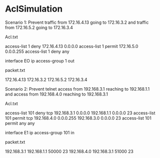 # AclSimulation

Scenario 1: Prevent traffic from 172.16.4.13 going to 172.16.3.2 and traffic from 172.16.5.2 going to 172.16.3.4

Acl.txt

access-list 1 deny 172.16.4.13 0.0.0.0 
access-list 1 permit 172.16.5.0 0.0.0.255
access-list 1 deny any

interface EO
ip access-group 1 out

packet.txt

172.16.4.13 172.16.3.2
172.16.5.2 172.16.3.4


Scenario 2: Prevent telnet access from 192.168.3.1 reaching to 192.168.1.1 and access from 192.168.4.0 reaching to 192.168.3.1

Acl.txt

access-list 101 deny tcp 192.168.3.1 0.0.0.0 192.168.1.1 0.0.0.0 23
access-list 101 permit tcp 192.168.4.0 0.0.0.255 192.168.3.0 0.0.0.0 23
access-list 101 permit any any

interface E1
ip access-group 101 in

packet.txt

192.168.3.1 192.168.1.1 50000 23
192.168.4.0 192.168.3.1 51000 23
